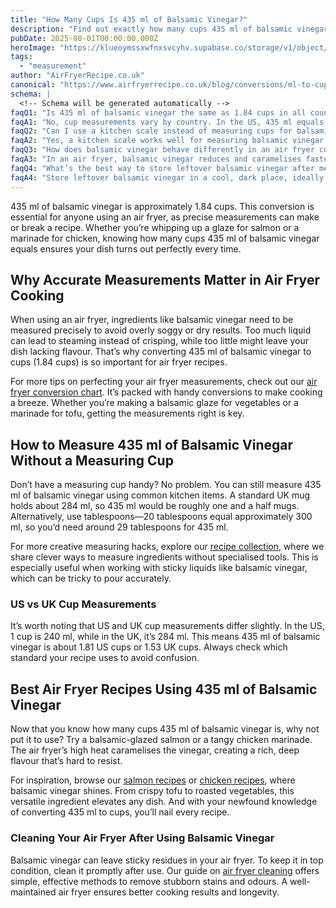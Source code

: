 ```yaml
---
title: "How Many Cups Is 435 ml of Balsamic Vinegar?"
description: "Find out exactly how many cups 435 ml of balsamic vinegar equals for perfect cooking and baking every time. Get conversions and tips here!"
pubDate: 2025-08-01T00:00:00.000Z
heroImage: "https://klueoymssxwfnxsvcyhv.supabase.co/storage/v1/object/public/Shmucket/how-many-cups-is-435-ml-balsamic-vinegar.webp"
tags:
  - "measurement"
author: "AirFryerRecipe.co.uk"
canonical: "https://www.airfryerrecipe.co.uk/blog/conversions/ml-to-cups/how-many-cups-is-435-ml-balsamic-vinegar"
schema: |
  <!-- Schema will be generated automatically -->
faqQ1: "Is 435 ml of balsamic vinegar the same as 1.84 cups in all countries?"
faqA1: "No, cup measurements vary by country. In the US, 435 ml equals about 1.81 cups, while in the UK, it’s roughly 1.53 cups. Always check which measurement system your recipe uses to ensure accuracy, especially when cooking with an air fryer where precision matters."
faqQ2: "Can I use a kitchen scale instead of measuring cups for balsamic vinegar?"
faqA2: "Yes, a kitchen scale works well for measuring balsamic vinegar. Since 1 ml of balsamic vinegar weighs about 1.04 grams, 435 ml would weigh approximately 452 grams. This method is often more accurate than using cups, especially for sticky liquids like balsamic vinegar."
faqQ3: "How does balsamic vinegar behave differently in an air fryer compared to a regular oven?"
faqA3: "In an air fryer, balsamic vinegar reduces and caramelises faster due to the concentrated heat and airflow. This creates a thicker, more intense glaze or marinade. However, it can also burn more easily, so keep an eye on cooking times and consider diluting it slightly if needed."
faqQ4: "What’s the best way to store leftover balsamic vinegar after measuring out 435 ml?"
faqA4: "Store leftover balsamic vinegar in a cool, dark place, ideally in its original bottle or a glass container with a tight seal. Properly stored, it can last for years, though its flavour may mellow over time. Avoid refrigeration, as it can cause condensation and dilute the vinegar."
---
```

<p>435 ml of balsamic vinegar is approximately 1.84 cups. This conversion is essential for anyone using an air fryer, as precise measurements can make or break a recipe. Whether you’re whipping up a glaze for salmon or a marinade for chicken, knowing how many cups 435 ml of balsamic vinegar equals ensures your dish turns out perfectly every time.</p>

<h2>Why Accurate Measurements Matter in Air Fryer Cooking</h2>
<p>When using an air fryer, ingredients like balsamic vinegar need to be measured precisely to avoid overly soggy or dry results. Too much liquid can lead to steaming instead of crisping, while too little might leave your dish lacking flavour. That’s why converting 435 ml of balsamic vinegar to cups (1.84 cups) is so important for air fryer recipes.</p>
<p>For more tips on perfecting your air fryer measurements, check out our <a href=https://www.airfryerrecipe.co.uk/air-fryer-conversion-chart>air fryer conversion chart</a>. It’s packed with handy conversions to make cooking a breeze. Whether you’re making a balsamic glaze for vegetables or a marinade for tofu, getting the measurements right is key.</p>

<h2>How to Measure 435 ml of Balsamic Vinegar Without a Measuring Cup</h2>
<p>Don’t have a measuring cup handy? No problem. You can still measure 435 ml of balsamic vinegar using common kitchen items. A standard UK mug holds about 284 ml, so 435 ml would be roughly one and a half mugs. Alternatively, use tablespoons—20 tablespoons equal approximately 300 ml, so you’d need around 29 tablespoons for 435 ml.</p>
<p>For more creative measuring hacks, explore our <a href=https://www.airfryerrecipe.co.uk/recipes>recipe collection</a>, where we share clever ways to measure ingredients without specialised tools. This is especially useful when working with sticky liquids like balsamic vinegar, which can be tricky to pour accurately.</p>

<h3>US vs UK Cup Measurements</h3>
<p>It’s worth noting that US and UK cup measurements differ slightly. In the US, 1 cup is 240 ml, while in the UK, it’s 284 ml. This means 435 ml of balsamic vinegar is about 1.81 US cups or 1.53 UK cups. Always check which standard your recipe uses to avoid confusion.</p>

<h2>Best Air Fryer Recipes Using 435 ml of Balsamic Vinegar</h2>
<p>Now that you know how many cups 435 ml of balsamic vinegar is, why not put it to use? Try a balsamic-glazed salmon or a tangy chicken marinade. The air fryer’s high heat caramelises the vinegar, creating a rich, deep flavour that’s hard to resist.</p>
<p>For inspiration, browse our <a href=https://www.airfryerrecipe.co.uk/recipe-category/salmon>salmon recipes</a> or <a href=https://www.airfryerrecipe.co.uk/recipe-category/chicken>chicken recipes</a>, where balsamic vinegar shines. From crispy tofu to roasted vegetables, this versatile ingredient elevates any dish. And with your newfound knowledge of converting 435 ml to cups, you’ll nail every recipe.</p>

<h3>Cleaning Your Air Fryer After Using Balsamic Vinegar</h3>
<p>Balsamic vinegar can leave sticky residues in your air fryer. To keep it in top condition, clean it promptly after use. Our guide on <a href=https://www.airfryerrecipe.co.uk/air-fryer-cleaner>air fryer cleaning</a> offers simple, effective methods to remove stubborn stains and odours. A well-maintained air fryer ensures better cooking results and longevity.</p>

